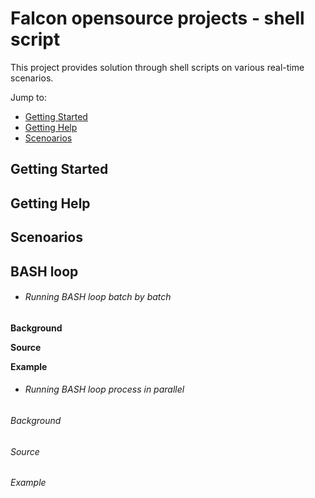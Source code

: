 # Falcon opensource projects - shell script

This project provides solution through shell scripts on various real-time scenarios.

Jump to:

-  [Getting Started](#getting-started)
-  [Getting Help](#getting-help)
-  [Scenoarios](#scenarios)

Getting Started
---------------

Getting Help
------------

Scenoarios
----------

## BASH loop

- ###### Running BASH loop batch by batch

**Background**

**Source**

**Example**

- ###### Running BASH loop process in parallel

###### Background

###### Source

###### Example
